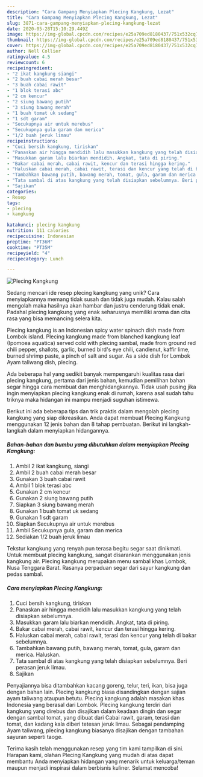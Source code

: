 ```yaml
---
description: "Cara Gampang Menyiapkan Plecing Kangkung, Lezat"
title: "Cara Gampang Menyiapkan Plecing Kangkung, Lezat"
slug: 3871-cara-gampang-menyiapkan-plecing-kangkung-lezat
date: 2020-05-28T15:10:29.449Z
image: https://img-global.cpcdn.com/recipes/e25a709ed8180437/751x532cq70/plecing-kangkung-foto-resep-utama.jpg
thumbnail: https://img-global.cpcdn.com/recipes/e25a709ed8180437/751x532cq70/plecing-kangkung-foto-resep-utama.jpg
cover: https://img-global.cpcdn.com/recipes/e25a709ed8180437/751x532cq70/plecing-kangkung-foto-resep-utama.jpg
author: Nell Collier
ratingvalue: 4.5
reviewcount: 6
recipeingredient:
- "2 ikat kangkung siangi"
- "2 buah cabai merah besar"
- "3 buah cabai rawit"
- "1 blok terasi abc"
- "2 cm kencur"
- "2 siung bawang putih"
- "3 siung bawang merah"
- "1 buah tomat uk sedang"
- "1 sdt garam"
- "Secukupnya air untuk merebus"
- "Secukupnya gula garam dan merica"
- "1/2 buah jeruk limau"
recipeinstructions:
- "Cuci bersih kangkung, tiriskan"
- "Panaskan air hingga mendidih lalu masukkan kangkung yang telah disiapkan sebelumnya."
- "Masukkan garam lalu biarkan mendidih. Angkat, tata di piring."
- "Bakar cabai merah, cabai rawit, kencur dan terasi hingga kering."
- "Haluskan cabai merah, cabai rawit, terasi dan kencur yang telah di bakar sebelumnya."
- "Tambahkan bawang putih, bawang merah, tomat, gula, garam dan merica. Haluskan."
- "Tata sambal di atas kangkung yang telah disiapkan sebelumnya. Beri perasan jeruk limau."
- "Sajikan"
categories:
- Resep
tags:
- plecing
- kangkung

katakunci: plecing kangkung 
nutrition: 111 calories
recipecuisine: Indonesian
preptime: "PT36M"
cooktime: "PT35M"
recipeyield: "4"
recipecategory: Lunch

---
```



![Plecing Kangkung](https://img-global.cpcdn.com/recipes/e25a709ed8180437/751x532cq70/plecing-kangkung-foto-resep-utama.jpg)

Sedang mencari ide resep plecing kangkung yang unik? Cara menyiapkannya memang tidak susah dan tidak juga mudah. Kalau salah mengolah maka hasilnya akan hambar dan justru cenderung tidak enak. Padahal plecing kangkung yang enak seharusnya memiliki aroma dan cita rasa yang bisa memancing selera kita.

Plecing kangkung is an Indonesian spicy water spinach dish made from Lombok island. Plecing kangkung made from blanched kangkung leaf (Ipomoea aquatica) served cold with plecing sambal, made from ground red chili pepper, shallots, garlic, burned bird&#39;s eye chili, candlenut, kaffir lime, burned shrimp paste, a pinch of salt and sugar. As a side dish for Lombok Ayam taliwang dish, plecing.

Ada beberapa hal yang sedikit banyak mempengaruhi kualitas rasa dari plecing kangkung, pertama dari jenis bahan, kemudian pemilihan bahan segar hingga cara membuat dan menghidangkannya. Tidak usah pusing jika ingin menyiapkan plecing kangkung enak di rumah, karena asal sudah tahu triknya maka hidangan ini mampu menjadi suguhan istimewa.


Berikut ini ada beberapa tips dan trik praktis dalam mengolah plecing kangkung yang siap dikreasikan. Anda dapat membuat Plecing Kangkung menggunakan 12 jenis bahan dan 8 tahap pembuatan. Berikut ini langkah-langkah dalam menyiapkan hidangannya.

<!--inarticleads1-->

##### Bahan-bahan dan bumbu yang dibutuhkan dalam menyiapkan Plecing Kangkung:

1. Ambil 2 ikat kangkung, siangi
1. Ambil 2 buah cabai merah besar
1. Gunakan 3 buah cabai rawit
1. Ambil 1 blok terasi abc
1. Gunakan 2 cm kencur
1. Gunakan 2 siung bawang putih
1. Siapkan 3 siung bawang merah
1. Gunakan 1 buah tomat uk sedang
1. Gunakan 1 sdt garam
1. Siapkan Secukupnya air untuk merebus
1. Ambil Secukupnya gula, garam dan merica
1. Sediakan 1/2 buah jeruk limau


Tekstur kangkung yang renyah pun terasa begitu segar saat dinikmati. Untuk membuat plecing kangkung, sangat disarankan menggunakan jenis kangkung air. Plecing kangkung merupakan menu sambal khas Lombok, Nusa Tenggara Barat. Rasanya perpaduan segar dari sayur kangkung dan pedas sambal. 

<!--inarticleads2-->

##### Cara menyiapkan Plecing Kangkung:

1. Cuci bersih kangkung, tiriskan
1. Panaskan air hingga mendidih lalu masukkan kangkung yang telah disiapkan sebelumnya.
1. Masukkan garam lalu biarkan mendidih. Angkat, tata di piring.
1. Bakar cabai merah, cabai rawit, kencur dan terasi hingga kering.
1. Haluskan cabai merah, cabai rawit, terasi dan kencur yang telah di bakar sebelumnya.
1. Tambahkan bawang putih, bawang merah, tomat, gula, garam dan merica. Haluskan.
1. Tata sambal di atas kangkung yang telah disiapkan sebelumnya. Beri perasan jeruk limau.
1. Sajikan


Penyajiannya bisa ditambahkan kacang goreng, telur, teri, ikan, bisa juga dengan bahan lain. Plecing kangkung biasa disandingkan dengan sajian ayam taliwang ataupun betutu. Plecing kangkung adalah masakan khas Indonesia yang berasal dari Lombok. Plecing kangkung terdiri dari kangkung yang direbus dan disajikan dalam keadaan dingin dan segar dengan sambal tomat, yang dibuat dari Cabai rawit, garam, terasi dan tomat, dan kadang kala diberi tetesan jeruk limau. Sebagai pendamping Ayam taliwang, plecing kangkung biasanya disajikan dengan tambahan sayuran seperti taoge. 

Terima kasih telah menggunakan resep yang tim kami tampilkan di sini. Harapan kami, olahan Plecing Kangkung yang mudah di atas dapat membantu Anda menyiapkan hidangan yang menarik untuk keluarga/teman maupun menjadi inspirasi dalam berbisnis kuliner. Selamat mencoba!
